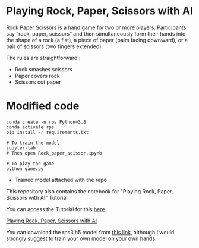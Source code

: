 # Playing Rock, Paper, Scissors with AI

Rock Paper Scissors is a hand game for two or more players. Participants say “rock, paper, scissors” and then simultaneously form their hands into the shape of a rock (a fist), a piece of paper (palm facing downward), or a pair of scissors (two fingers extended). 
 
The rules are straightforward :

- Rock smashes scissors
- Paper covers rock
- Scissors cut paper


# Modified code

```
conda create -n rps Python=3.8
conda activate rps
pip install -r requirements.txt

# To train the model
jupyter-lab 
# Then open Rock_paper_scissor.ipynb

# To play the game
python game.py
```

- Trained model attached with the repo



This repository also contains the notebook for "Playing Rock, Paper, Scissors with AI" Tutorial

You can access the Tutorial for this [here](https://www.learnopencv.com/playing-rock-paper-scissors-with-ai/).

[Playing Rock, Paper, Scissors with AI](Rock_paper_scissor.ipynb)

You can download the rps3.h5 model from [this link](https://drive.google.com/file/d/1ZAEhMXlAxDkVbVo-1DE2aO_YphDscJLD/view?usp=sharing), although I would strongly suggest to train your own model on your own hands.



